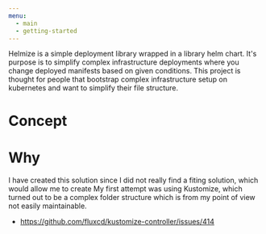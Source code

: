 ```yaml
---
menu: 
  - main
  - getting-started
---
```




Helmize is a simple deployment library wrapped in a library helm chart. It's purpose is to simplify complex infrastructure deployments where you change deployed manifests based on given conditions. This project is thought for people that bootstrap complex infrastructure setup on kubernetes and want to simplify their file structure. 



# Concept






# Why

I have created this solution since I did not really find a fiting solution, which would allow me to create 
My first attempt was using Kustomize, which turned out to be a complex folder structure which is from my point of view not easily maintainable. 

* https://github.com/fluxcd/kustomize-controller/issues/414

